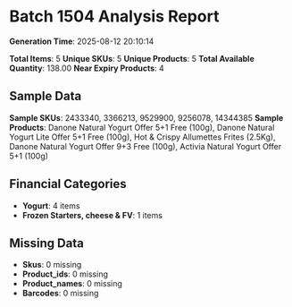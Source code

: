 # Batch 1504 Analysis Report

**Generation Time**: 2025-08-12 20:10:14

**Total Items**: 5
**Unique SKUs**: 5
**Unique Products**: 5
**Total Available Quantity**: 138.00
**Near Expiry Products**: 4

## Sample Data
**Sample SKUs**: 2433340, 3366213, 9529900, 9256078, 14344385
**Sample Products**: Danone Natural Yogurt Offer 5+1 Free (100g), Danone Natural Yogurt Lite Offer 5+1 Free (100g), Hot & Crispy Allumettes Frites (2.5Kg), Danone Natural Yogurt Offer 9+3 Free (100g), Activia Natural Yogurt Offer 5+1 (100g)

## Financial Categories
- **Yogurt**: 4 items
- **Frozen Starters, cheese & FV**: 1 items

## Missing Data
- **Skus**: 0 missing
- **Product_ids**: 0 missing
- **Product_names**: 0 missing
- **Barcodes**: 0 missing
